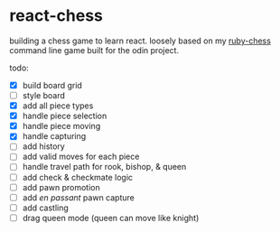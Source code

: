 # react-chess

building a chess game to learn react.
loosely based on my [ruby-chess](https://github.com/thewmking/ruby-chess) command line game built for the odin project.

todo:

- [x] build board grid
- [ ] style board
- [x] add all piece types
- [x] handle piece selection
- [x] handle piece moving
- [x] handle capturing
- [ ] add history
- [ ] add valid moves for each piece
- [ ] handle travel path for rook, bishop, & queen
- [ ] add check & checkmate logic
- [ ] add pawn promotion
- [ ] add _en passant_ pawn capture
- [ ] add castling
- [ ] drag queen mode (queen can move like knight)
